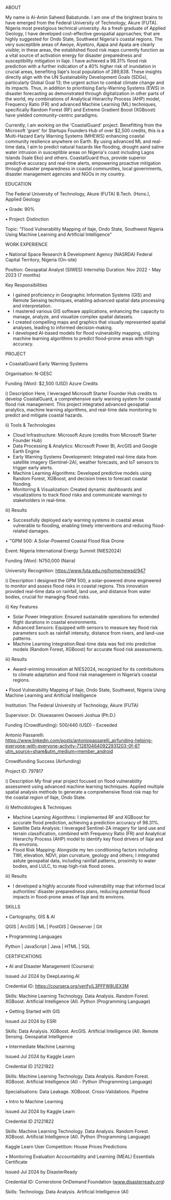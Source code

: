 ABOUT

My name is Al-Amin Saheed Babatunde. I am one of the brightest brains to have emerged from the Federal University of Technology, Akure (FUTA). Nigeria most prestigious technical university. As a fresh graduate of Applied Geology, I have developed cost-effective geospatial approaches; that are highly suggested for Ondo State, Southwest Nigeria's coastal regions. The very susceptible areas of Awoye, Aiyetoro, Ajapa and Apata are clearly visible; in these areas, the established flood risk maps currently function as a vital source of activation energy for disaster preparedness and susceptibility mitigation in Ilaje. I have achieved a 98.31% flood risk prediction with a further indication of a 40% higher risk of inundation in crucial areas, benefiting Ilaje's local population of 289,838. These insights directly align with the UN Sustainability Development Goals (SDGs), particularly Global Goal 13; the urgent action to combat climate change and its impacts. Thus, in addition to prioritising Early-Warning Systems (EWS) in disaster forecasting as demonstrated through digitalization in other parts of the world, my combinations of Analytical Hierarchy Process (AHP) model, Frequency Ratio (FR) and advanced Machine Learning (ML) techniques, specifically Random Forest (RF) and Extreme Gradient Boost (XGBoost) have yielded community-centric paradigms.

Currently, I am working on the 'CoastalGuard' project. Benefitting from the Microsoft 'grant' for Startups Founders Hub of over $2,500 credits, this is a Multi-Hazard Early Warning Systems (MHEWS) enhancing coastal community resilience anywhere on Earth. By using advanced ML and real-time data, I aim to predict natural hazards like flooding, drought aand saline water intrusion in susceptible areas on Nigeria's coast including Lagos Islands (Isale Eko) and others. CoastalGuard thus, provide superior predictive accuracy and real-time alerts, empowering proactive mitigation through disaster preparedness in coastal communities, local governments, disaster management agencies and NGOs in my country.



EDUCATION 


The Federal University of Technology, Akure (FUTA)
B.Tech. (Hons.), Applied Geology

• Grade: 90%    
            
• Project: Distinction

Topic: "Flood Vulnerability Mapping of Ilaje, Ondo State, Southwest Nigeria Using Machine Learning and Artificial Intelligence"



WORK EXPERIENCE

• National Space Research & Development Agency (NASRDA)
Federal Capital Territory, Nigeria (On-site)

Position: Geospatial Analyst (SIWES)
Internship Duration: Nov 2022 - May 2023 (7 months)

Key Responsibilities
- I gained proficiency in Geographic Information Systems (GIS) and Remote Sensing techniques, enabling advanced spatial data processing and interpretation.
- I mastered various GIS software applications, enhancing the capacity to manage, analyze, and visualize complex spatial datasets. 
- I created compelling maps and graphics that visually represented spatial analyses, leading to informed decision-making.     
- I developed AI-based models for flood vulnerability mapping, utilizing machine learning algorithms to predict flood-prone areas with high accuracy. 



PROJECT

• CoastalGuard Early Warning Systems

Organisation: N-GESC 

Funding (Won): $2,500 (USD) Azure Credits

i) Description
Here, I leveraged Microsoft Starter Founder Hub credits to develop CoastalGuard, a comprehensive early warning system for coastal flood risk management. This project integrated advanced geospatial analytics, machine learning algorithms, and real-time data monitoring to predict and mitigate coastal hazards.

ii) Tools & Technologies 
- Cloud Infrastructure: Microsoft Azure (credits from Microsoft Starter Founder Hub)
- Data Processing & Analytics: Microsoft Power BI, ArcGIS and Google Earth Engine
- Early Warning Systems Development: Integrated real-time data from satellite imagery (Sentinel-2A), weather forecasts, and IoT sensors to trigger early alerts.
- Machine Learning Algorithms: Developed predictive models using Random Forest, XGBoost, and decision trees to forecast coastal flooding.
- Monitoring & Visualization: Created dynamic dashboards and visualizations to track flood risks and communicate warnings to stakeholders in real-time.

iii) Results
- Successfully deployed early warning systems in coastal areas vulnerable to flooding, enabling timely interventions and reducing flood-related damages.


• ™GPM 500: A Solar-Powered Coastal Flood Risk Drone

Event: Nigeria International Energy Summit (NIES2024)

Funding (Won): N750,000 (Naira)

University Recognition: https://www.futa.edu.ng/home/newsd/947

i) Description 
I designed the GPM 500, a solar-powered drone engineered to monitor and assess flood risks in coastal regions. This innovation provided real-time data on rainfall, land use, and distance from water bodies, crucial for managing flood risks.

ii) Key Features
- Solar Power Integration: Ensured sustainable operations for extended flight durations in coastal environments.
- Advanced Sensors: Equipped with sensors to measure key flood risk parameters such as rainfall intensity, distance from rivers, and land-use patterns.
- Machine Learning Integration:Real-time data was fed into predictive models (Random Forest, XGBoost) for accurate flood risk assessments.

iii) Results
- Award-winning innovation at NIES2024, recognized for its contributions to climate adaptation and flood risk management in Nigeria’s coastal regions.


• Flood Vulnerability Mapping of Ilaje, Ondo State, Southwest, Nigeria Using Machine Learning and Artificial Intelligence 

Institution: The Federal University of Technology, Akure (FUTA)

Supervisor: Dr. Oluwasanmi Owoseni Joshua (Ph.D.)

Funding (Crowdfunding): $500/$440 (USD) - Exceeded 

Antonio Passarelli: https://www.linkedin.com/posts/antoniopassarelli_airfunding-helping-everyone-with-everyone-activity-7128104640922931203-0f-6?utm_source=share&utm_medium=member_android

Crowdfunding Success (Airfunding)

Project ID: 797817

i) Description
My final year project focused on flood vulnerability assessment using advanced machine learning techniques. Applied multiple spatial analysis methods to generate a comprehensive flood risk map for the coastal region of Ilaje, Ondo State.

ii) Methodologies & Techniques
- Machine Learning Algorithms: I implemented RF and XGBoost for accurate flood prediction, achieving a prediction accuracy of 98.31%.
- Satellite Data Analysis: I leveraged Sentinel-2A imagery for land use and terrain classification, combined with Frequency Ratio (FR) and Analytical Hierarchy Process (AHP) model to identify key flood drivers of Ilaje and its environs.
- Flood Risk Mapping: Alongside my ten conditioning factors including TWI, elevation, NDVI, plan curvature, geology and others; I integrated astute geospatial data, including rainfall patterns, proximity to water bodies, and LULC, to map high-risk flood zones.

iii) Results 
- I developed a highly accurate flood vulnerability map that informed local authorities’ disaster preparedness plans, reducing potential flood impacts in flood-prone areas of Ilaje and its environs.



SKILLS

• Cartography, GIS & AI

QGIS | ArcGIS | ML | PostGIS | Geoserver 
| Git


• Programming Languages

Python | JavaScript | Java | HTML | SQL



CERTIFICATIONS

• AI and Disaster Management (Coursera)

Issued Jul 2024 by DeepLearing.AI

Credential ID: https://coursera.org/verify/L3PFFW8UEX3M

Skills: Machine Learning Technology. Data Analysis.
Random Forest. XGBoost. Artificial Intelligence (AI). Python (Programming Language)


• Getting Started with GIS

Issued Jul 2024 by ESRI

Skills: Data Analysis. XGBoost. ArcGIS.
Artificial Intelligence (AI). Remote Sensing. Geospatial
Intelligence


• Intermediate Machine Learning

Issued Jul 2024 by Kaggle Learn

Credential ID 21221822

Skills: Machine Learning Technology. Data Analysis. Random Forest. XGBoost. Artificial Intelligence (AI) - Python
(Programming Language)

Specialisations: Data Leakage. XGBoost. Cross-Validations. Pipeline


• Intro to Machine Learning

Issued Jul 2024 by Kaggle Learn 

Credential ID 21221822

Skills: Machine Learning Technology. Data Analysis. Random Forest. XGBoost. Artificial Intelligence (AI). Python
(Programming Language)

Kaggle Learn User Competition: House Prices Predictions


• Monitoring Evaluation Accountability and
Learning (MEAL) Essentials Certificate

Issued Jul 2024 by DisasterReady

Credential ID: Cornerstone OnDemand Foundation (www.disasterready.org)

Skills: Technology. Data Analysis. Artificial Intelligence (AI)



